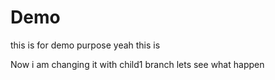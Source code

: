 # Demo
this is for demo purpose
yeah this is

Now i am changing it with child1 branch 
lets see what happen

